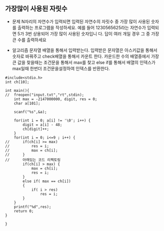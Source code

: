 ## 가장많이 사용된 자릿수

* 문제
    N자리의 자연수가 입력되면 입력된 자연수의 자릿수 중 가장 많이 사용된 숫자를 출력하는 프로그램을 작성하세요. 
    예를 들어 1230565625라는 자연수가 입력되면 5가 3번 상용되어 가장 많이 사용된 숫자입니 다. 
    답이 여러 개일 경우 그 중 가장 큰 수를 출력하세요

* 알고리즘 
문자열 배열을 통해서 입력받는다. 
입력받은 문자열은 아스키값을 통해서 숫자로 바꿔주고 check배열을 통해서 카운트 한다. 
카운드한 수의 배열중에서 가장 큰 값을 찾을때는 조건문을  통해서 max를 찾고 else if를 통해서 
배열의 인덱스가 max일때 한번더 조건문을설정하여 인덱스를 반환한다.


```
#include<stdio.h>
int ch[10];

int main(){
//	freopen("input.txt","rt",stdin);
	int max = -2147000000, digit, res = 0;
	char a[101];
	
	scanf("%s",&a);
	
	for(int i = 0; a[i] != '\0'; i++) { 
		digit = a[i] - 48;
		ch[digit]++;
	}	
	for(int i = 0; i<=9 ; i++) {
//		if(ch[i] >= max)
//			res = i;
//			max = ch[i];
//		}	
//		아래있는 코드 리팩토링  
		if(ch[i] > max) {
			max = ch[i];
			res = i;
		}
		else if( max == ch[i])
		{
			if( i > res)
				res = i;
		}
	}	
	printf("%d",res);
	return 0;
}

}
```